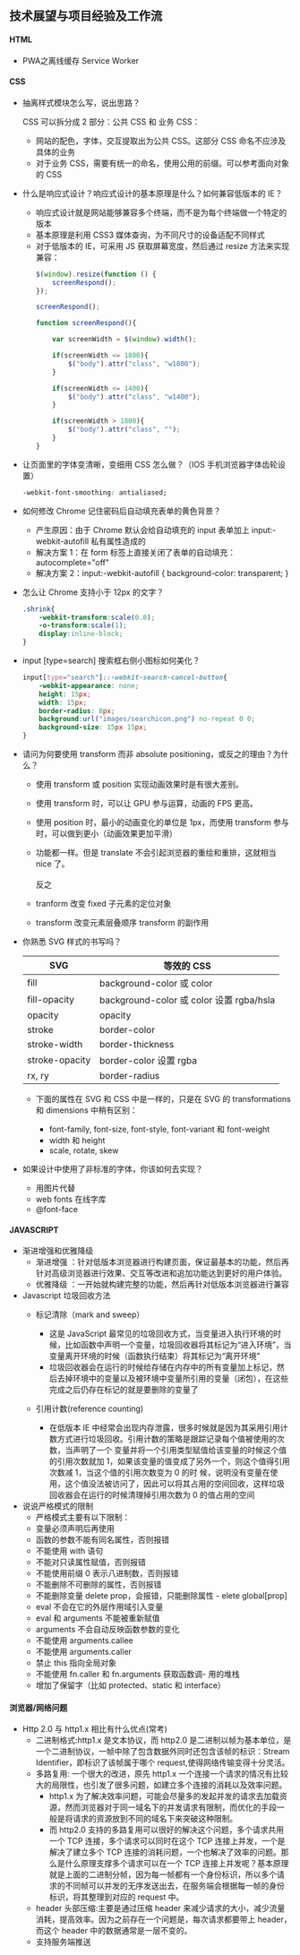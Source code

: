 ## 技术展望与项目经验及工作流

#### HTML
- PWA之离线缓存 Service Worker

#### CSS
- 抽离样式模块怎么写，说出思路？

    CSS 可以拆分成 2 部分：公共 CSS 和 业务 CSS：
    - 网站的配色，字体，交互提取出为公共 CSS。这部分 CSS 命名不应涉及具体的业务
    - 对于业务 CSS，需要有统一的命名，使用公用的前缀。可以参考面向对象的 CSS

- 什么是响应式设计？响应式设计的基本原理是什么？如何兼容低版本的 IE？
    - 响应式设计就是网站能够兼容多个终端，而不是为每个终端做一个特定的版本
    - 基本原理是利用 CSS3 媒体查询，为不同尺寸的设备适配不同样式
    - 对于低版本的 IE，可采用 JS 获取屏幕宽度，然后通过 resize 方法来实现兼容：
        ```js
        $(window).resize(function () {
            screenRespond();
        });

        screenRespond();

        function screenRespond(){

            var screenWidth = $(window).width();

            if(screenWidth <= 1800){
                $("body").attr("class", "w1800");
            }

            if(screenWidth <= 1400){
                $("body").attr("class", "w1400");
            }

            if(screenWidth > 1800){
                $("body").attr("class", "");
            }
        }
        ```
- 让页面里的字体变清晰，变细用 CSS 怎么做？（IOS 手机浏览器字体齿轮设置）
    ```css
    -webkit-font-smoothing: antialiased;
    ```

- 如何修改 Chrome 记住密码后自动填充表单的黄色背景？
    - 产生原因：由于 Chrome 默认会给自动填充的 input 表单加上 input:-webkit-autofill 私有属性造成的
    - 解决方案 1：在 form 标签上直接关闭了表单的自动填充：autocomplete="off"
    - 解决方案 2：input:-webkit-autofill { background-color: transparent; }

- 怎么让 Chrome 支持小于 12px 的文字？
    ```css
    .shrink{
        -webkit-transform:scale(0.8);
        -o-transform:scale(1);
        display:inline-block;
    }
    ```

- input [type=search] 搜索框右侧小图标如何美化？
    ```CSS
    input[type="search"]::-webkit-search-cancel-button{
        -webkit-appearance: none;
        height: 15px;
        width: 15px;
        border-radius: 8px;
        background:url("images/searchicon.png") no-repeat 0 0;
        background-size: 15px 15px;
    }
    ```
- 请问为何要使用 transform 而非 absolute positioning，或反之的理由？为什么？
    - 使用 transform 或 position 实现动画效果时是有很大差别。
    - 使用 transform 时，可以让 GPU 参与运算，动画的 FPS 更高。
    - 使用 position 时，最小的动画变化的单位是 1px，而使用 transform 参与时，可以做到更小（动画效果更加平滑）
    - 功能都一样。但是 translate 不会引起浏览器的重绘和重排，这就相当 nice 了。
    <br/><br/>
    反之

    - tranform 改变 fixed 子元素的定位对象
    - transform 改变元素层叠顺序 transform 的副作用

- 你熟悉 SVG 样式的书写吗？
    <table>
    <thead>
    <tr>
    <th>SVG</th>
    <th>等效的 CSS</th>
    </tr>
    </thead>
    <tbody>
    <tr>
    <td>fill</td>
    <td>background-color 或 color</td>
    </tr>
    <tr>
    <td>fill-opacity</td>
    <td>background-color 或 color 设置 rgba/hsla</td>
    </tr>
    <tr>
    <td>opacity</td>
    <td>opacity</td>
    </tr>
    <tr>
    <td>stroke</td>
    <td>border-color</td>
    </tr>
    <tr>
    <td>stroke-width</td>
    <td>border-thickness</td>
    </tr>
    <tr>
    <td>stroke-opacity</td>
    <td>border-color 设置 rgba</td>
    </tr>
    <tr>
    <td>rx, ry</td>
    <td>border-radius</td>
    </tr>
    </tbody>
    </table>

    - 下面的属性在 SVG 和 CSS 中是一样的，只是在 SVG 的 transformations 和 dimensions 中稍有区别：

        - font-family, font-size, font-style, font-variant 和 font-weight
        - width 和 height 
        - scale, rotate, skew

- 如果设计中使用了非标准的字体，你该如何去实现？
    - 用图片代替
    - web fonts 在线字库
    - @font-face
    
#### JAVASCRIPT
- 渐进增强和优雅降级
    - 渐进增强 ：针对低版本浏览器进行构建页面，保证最基本的功能，然后再针对高级浏览器进行效果、交互等改进和追加功能达到更好的用户体验。
    - 优雅降级 ：一开始就构建完整的功能，然后再针对低版本浏览器进行兼容
- Javascript 垃圾回收方法
    - 标记清除（mark and sweep）
        - 这是 JavaScript 最常见的垃圾回收方式，当变量进入执行环境的时候，比如函数中声明一个变量，垃圾回收器将其标记为“进入环境”，当变量离开环境的时候（函数执行结束）将其标记为“离开环境”
        - 垃圾回收器会在运行的时候给存储在内存中的所有变量加上标记，然后去掉环境中的变量以及被环境中变量所引用的变量（闭包），在这些完成之后仍存在标记的就是要删除的变量了

    - 引用计数(reference counting)
        - 在低版本 IE 中经常会出现内存泄露，很多时候就是因为其采用引用计数方式进行垃圾回收。引用计数的策略是跟踪记录每个值被使用的次数，当声明了一个 变量并将一个引用类型赋值给该变量的时候这个值的引用次数就加 1，如果该变量的值变成了另外一个，则这个值得引用次数减 1，当这个值的引用次数变为 0 的时 候，说明没有变量在使用，这个值没法被访问了，因此可以将其占用的空间回收，这样垃圾回收器会在运行的时候清理掉引用次数为 0 的值占用的空间
- 说说严格模式的限制
    - 严格模式主要有以下限制：
    - 变量必须声明后再使用
    - 函数的参数不能有同名属性，否则报错
    - 不能使用 with 语句
    - 不能对只读属性赋值，否则报错
    - 不能使用前缀 0 表示八进制数，否则报错
    - 不能删除不可删除的属性，否则报错
    - 不能删除变量 delete prop，会报错，只能删除属性 - elete global[prop]
    - eval 不会在它的外层作用域引入变量
    - eval 和 arguments 不能被重新赋值
    - arguments 不会自动反映函数参数的变化
    - 不能使用 arguments.callee
    - 不能使用 arguments.caller
    - 禁止 this 指向全局对象
    - 不能使用 fn.caller 和 fn.arguments 获取函数调- 用的堆栈
    - 增加了保留字（比如 protected、static 和 interface）

#### 浏览器/网络问题
- Http 2.0 与 http1.x 相比有什么优点(常考)
    - 二进制格式:http1.x 是文本协议，而 http2.0 是二进制以帧为基本单位，是一个二进制协议，一帧中除了包含数据外同时还包含该帧的标识：Stream Identifier，即标识了该帧属于哪个 request,使得网络传输变得十分灵活。
    - 多路复用: 一个很大的改进，原先 http1.x 一个连接一个请求的情况有比较大的局限性，也引发了很多问题，如建立多个连接的消耗以及效率问题。
        - http1.x 为了解决效率问题，可能会尽量多的发起并发的请求去加载资源，然而浏览器对于同一域名下的并发请求有限制，而优化的手段一般是将请求的资源放到不同的域名下来突破这种限制。
        - 而 http2.0 支持的多路复用可以很好的解决这个问题，多个请求共用一个 TCP 连接，多个请求可以同时在这个 TCP 连接上并发，一个是解决了建立多个 TCP 连接的消耗问题，一个也解决了效率的问题。那么是什么原理支撑多个请求可以在一个 TCP 连接上并发呢？基本原理就是上面的二进制分帧，因为每一帧都有一个身份标识，所以多个请求的不同帧可以并发的无序发送出去，在服务端会根据每一帧的身份标识，将其整理到对应的 request 中。
    - header 头部压缩:主要是通过压缩 header 来减少请求的大小，减少流量消耗，提高效率。因为之前存在一个问题是，每次请求都要带上 header，而这个 header 中的数据通常是一层不变的。
    - 支持服务端推送
